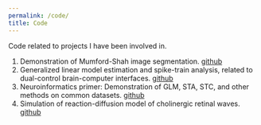 ```yaml
---
permalink: /code/
title: Code
---
```


Code related to projects I have been involved in.

1. Demonstration of Mumford-Shah image segmentation. [github](https://github.com/benlansdell/segmentation)
2. Generalized linear model estimation and spike-train analysis, related to dual-control brain-computer interfaces. [github](https://github.com/benlansdell/dualbci)
3. Neuroinformatics primer: Demonstration of GLM, STA, STC, and other methods on common datasets. [github](https://github.com/benlansdell/neuroinf)
4. Simulation of reaction-diffusion model of cholinergic retinal waves. [github](https://github.com/benlansdell/retinalwaves)
